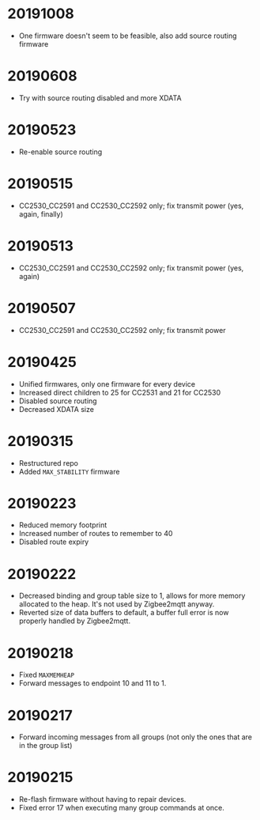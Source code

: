 # 20191008
- One firmware doesn't seem to be feasible, also add source routing firmware

# 20190608
- Try with source routing disabled and more XDATA

# 20190523
- Re-enable source routing

# 20190515
- CC2530_CC2591 and CC2530_CC2592 only; fix transmit power (yes, again, finally)

# 20190513
- CC2530_CC2591 and CC2530_CC2592 only; fix transmit power (yes, again)

# 20190507
- CC2530_CC2591 and CC2530_CC2592 only; fix transmit power

# 20190425
- Unified firmwares, only one firmware for every device
- Increased direct children to 25 for CC2531 and 21 for CC2530
- Disabled source routing
- Decreased XDATA size

# 20190315
- Restructured repo
- Added `MAX_STABILITY` firmware

# 20190223
- Reduced memory footprint
- Increased number of routes to remember to 40
- Disabled route expiry

# 20190222
- Decreased binding and group table size to 1, allows for more memory allocated to the heap. It's not used by Zigbee2mqtt anyway.
- Reverted size of data buffers to default, a buffer full error is now properly handled by Zigbee2mqtt.

# 20190218
- Fixed `MAXMEMHEAP`
- Forward messages to endpoint 10 and 11 to 1.

# 20190217
- Forward incoming messages from all groups (not only the ones that are in the group list)

# 20190215
- Re-flash firmware without having to repair devices.
- Fixed error 17 when executing many group commands at once.